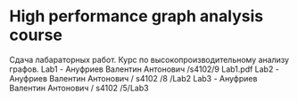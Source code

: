 # High performance graph analysis course
Сдача лабараторных работ. Курс по высокопроизводительному анализу графов. 
Lab1 - Ануфриев Валентин Антонович /s4102/9 Lab1.pdf
Lab2 - Ануфриев Валентин Антонович / s4102 /8 /Lab2
Lab3 - Ануфриев Валентин Антонович / s4102 /5/Lab3
